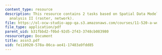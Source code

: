 ```yaml
---
content_type: resource
description: This resource contains 2 tasks based on Spatial Data Models and spatial
  analysis II (raster, network).
file: https://ol-ocw-studio-app-qa.s3.amazonaws.com/courses/11-520-a-workshop-on-geographic-information-systems-fall-2005/fe110920578a86caae4117483a9fdd85_assn3.pdf
file_type: application/pdf
parent_uid: b31fbbd2-f0bd-92d5-2f43-3748cb083980
resourcetype: Document
title: assn3.pdf
uid: fe110920-578a-86ca-ae41-17483a9fdd85
---
```


